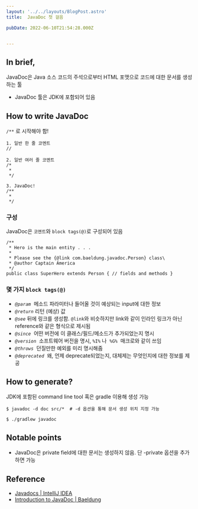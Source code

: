 ```yaml
---
layout: '../../layouts/BlogPost.astro'
title:  JavaDoc 첫 걸음

pubDate: 2022-06-10T21:54:28.000Z


---
```


## In brief, 

JavaDoc은 Java 소스 코드의 주석으로부터 HTML 포맷으로 코드에 대한 문서를 생성하는 툴

- JavaDoc 툴은 JDK에 포함되어 있음

## How to write JavaDoc

`/**` 로 시작해야 함!

    1. 일반 한 줄 코멘트
    // 
    
    2. 일반 여러 줄 코멘트
    /* 
     * 
     */ 
    
    3. JavaDoc!
    /** 
     * 
     */
    

### 구성

JavaDoc은 `코멘트`와 `block tags(@)`로 구성되어 있음

    /** 
     * Hero is the main entity . . . 
     * 
     * Please see the {@link com.baeldung.javadoc.Person} class\
     * @author Captain America 
     */ 
    public class SuperHero extends Person { // fields and methods }
    

### 몇 가지 `block tags(@)`

- *`@param`*  메소드 파라미터나 들어올 것이 예상되는 input에 대한 정보
- *`@return`* 리턴 (예상) 값
- *`@see`* 뒤에 링크를 생성함. `@link`와 비슷하지만 link와 같이 인라인 링크가 아닌 reference와 같은 형식으로 제시됨
- *`@since`*  어떤 버전에 이 클래스/필드/메소드가 추가되었는지 명시
- *`@version`*  소프트웨어 버전을 명시, `%I%` 나  `%G%`  매크로와 같이 쓰임
- *`@throws`*  던질만한 예외를 미리 명시해줌
- *`@deprecated`*  왜, 언제 deprecate되었는지, 대체제는 무엇인지에 대한 정보를 제공

## How to generate?

JDK에 포함된 command line tool 혹은 gradle 이용해 생성 가능

    $ javadoc -d doc src/*  # -d 옵션을 통해 문서 생성 위치 지정 가능
    
    $ ./gradlew javadoc

## Notable points

- JavaDoc은 private field에 대한 문서는 생성하지 않음. 단 -private 옵션을 추가하면 가능

## Reference

- [Javadocs | IntelliJ IDEA](https://www.jetbrains.com/help/idea/working-with-code-documentation.html)
- [Introduction to JavaDoc | Baeldung](https://www.baeldung.com/javadoc)
